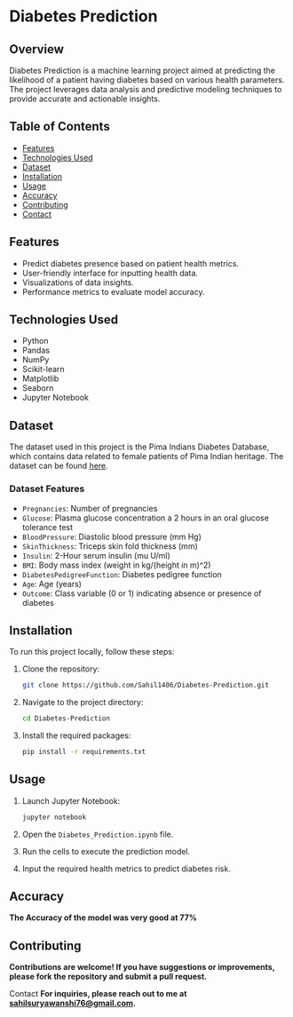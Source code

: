 # Diabetes Prediction

## Overview
Diabetes Prediction is a machine learning project aimed at predicting the likelihood of a patient having diabetes based on various health parameters. The project leverages data analysis and predictive modeling techniques to provide accurate and actionable insights.

## Table of Contents
- [Features](#features)
- [Technologies Used](#technologies-used)
- [Dataset](#dataset)
- [Installation](#installation)
- [Usage](#usage)
- [Accuracy](#accuracy)
- [Contributing](#contributing)
- [Contact](#contact)

## Features
- Predict diabetes presence based on patient health metrics.
- User-friendly interface for inputting health data.
- Visualizations of data insights.
- Performance metrics to evaluate model accuracy.

## Technologies Used
- Python
- Pandas
- NumPy
- Scikit-learn
- Matplotlib
- Seaborn
- Jupyter Notebook

## Dataset
The dataset used in this project is the Pima Indians Diabetes Database, which contains data related to female patients of Pima Indian heritage. The dataset can be found [here](https://www.kaggle.com/uciml/pima-indians-diabetes-database).

### Dataset Features
- `Pregnancies`: Number of pregnancies
- `Glucose`: Plasma glucose concentration a 2 hours in an oral glucose tolerance test
- `BloodPressure`: Diastolic blood pressure (mm Hg)
- `SkinThickness`: Triceps skin fold thickness (mm)
- `Insulin`: 2-Hour serum insulin (mu U/ml)
- `BMI`: Body mass index (weight in kg/(height in m)^2)
- `DiabetesPedigreeFunction`: Diabetes pedigree function
- `Age`: Age (years)
- `Outcome`: Class variable (0 or 1) indicating absence or presence of diabetes

## Installation
To run this project locally, follow these steps:

1. Clone the repository:
   ```bash
   git clone https://github.com/Sahil1406/Diabetes-Prediction.git
   ```
2. Navigate to the project directory:

   ```bash
   cd Diabetes-Prediction
   ```

3. Install the required packages:

   ```bash
   pip install -r requirements.txt
   ```

## Usage

1. Launch Jupyter Notebook:

   ```bash
   jupyter notebook

2. Open the `Diabetes_Prediction.ipynb` file.

3. Run the cells to execute the prediction model.

4. Input the required health metrics to predict diabetes risk.

## Accuracy

**The Accuracy of the model was very good at 77%** 

## Contributing
**Contributions are welcome! If you have suggestions or improvements, please fork the repository and submit a pull request.**


Contact
**For inquiries, please reach out to me at sahilsuryawanshi76@gmail.com.**